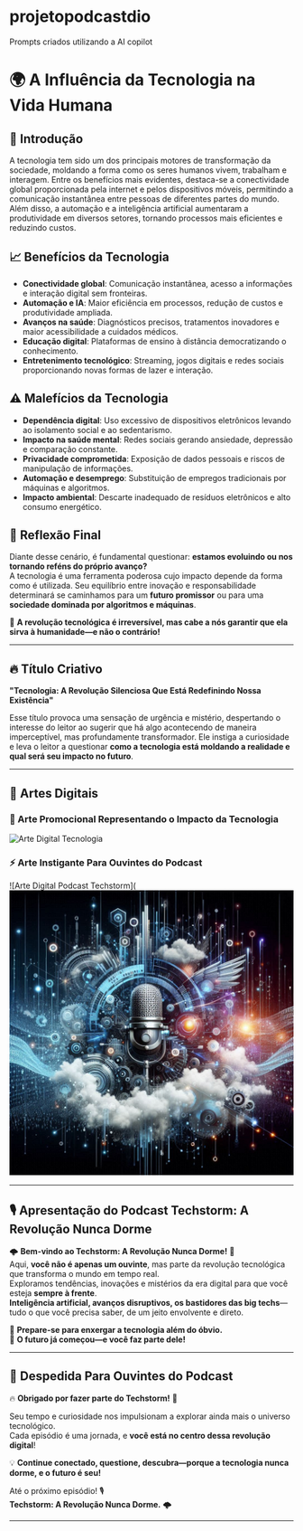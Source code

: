 # projetopodcastdio
Prompts criados utilizando a AI copilot 
# 🌍 A Influência da Tecnologia na Vida Humana

## 🚀 Introdução
A tecnologia tem sido um dos principais motores de transformação da sociedade, moldando a forma como os seres humanos vivem, trabalham e interagem. Entre os benefícios mais evidentes, destaca-se a conectividade global proporcionada pela internet e pelos dispositivos móveis, permitindo a comunicação instantânea entre pessoas de diferentes partes do mundo. Além disso, a automação e a inteligência artificial aumentaram a produtividade em diversos setores, tornando processos mais eficientes e reduzindo custos.

## 📈 Benefícios da Tecnologia
- **Conectividade global**: Comunicação instantânea, acesso a informações e interação digital sem fronteiras.
- **Automação e IA**: Maior eficiência em processos, redução de custos e produtividade ampliada.
- **Avanços na saúde**: Diagnósticos precisos, tratamentos inovadores e maior acessibilidade a cuidados médicos.
- **Educação digital**: Plataformas de ensino à distância democratizando o conhecimento.
- **Entretenimento tecnológico**: Streaming, jogos digitais e redes sociais proporcionando novas formas de lazer e interação.

## ⚠️ Malefícios da Tecnologia
- **Dependência digital**: Uso excessivo de dispositivos eletrônicos levando ao isolamento social e ao sedentarismo.
- **Impacto na saúde mental**: Redes sociais gerando ansiedade, depressão e comparação constante.
- **Privacidade comprometida**: Exposição de dados pessoais e riscos de manipulação de informações.
- **Automação e desemprego**: Substituição de empregos tradicionais por máquinas e algoritmos.
- **Impacto ambiental**: Descarte inadequado de resíduos eletrônicos e alto consumo energético.

## 💭 Reflexão Final
Diante desse cenário, é fundamental questionar: **estamos evoluindo ou nos tornando reféns do próprio avanço?**  
A tecnologia é uma ferramenta poderosa cujo impacto depende da forma como é utilizada. Seu equilíbrio entre inovação e responsabilidade determinará se caminhamos para um **futuro promissor** ou para uma **sociedade dominada por algoritmos e máquinas**.  

🌟 **A revolução tecnológica é irreversível, mas cabe a nós garantir que ela sirva à humanidade—e não o contrário!**  

---

## 🔥 Título Criativo
**"Tecnologia: A Revolução Silenciosa Que Está Redefinindo Nossa Existência"**  

Esse título provoca uma sensação de urgência e mistério, despertando o interesse do leitor ao sugerir que há algo acontecendo de maneira imperceptível, mas profundamente transformador. Ele instiga a curiosidade e leva o leitor a questionar **como a tecnologia está moldando a realidade e qual será seu impacto no futuro**.

---

## 🎨 Artes Digitais
### 📢 Arte Promocional Representando o Impacto da Tecnologia
![Arte Digital Tecnologia](https://github.com/Juliocarlo/projetopodcastdio/blob/main/A%20Influ%C3%AAncia%20da%20Tecnologia%20na%20Vida%20Humana.png)

### ⚡ Arte Instigante Para Ouvintes do Podcast
![Arte Digital Podcast Techstorm](![Logo do Podcast Techstorm](https://github.com/Juliocarlo/projetopodcastdio/blob/main/Techstorm%20_A%20Revolu%C3%A7%C3%A3o%20Nunca%20Dorme.png)

---

## 🎙️ Apresentação do Podcast **Techstorm: A Revolução Nunca Dorme**
🌩️ **Bem-vindo ao Techstorm: A Revolução Nunca Dorme!** 🚀  
Aqui, **você não é apenas um ouvinte**, mas parte da revolução tecnológica que transforma o mundo em tempo real.  
Exploramos tendências, inovações e mistérios da era digital para que você esteja **sempre à frente**.  
**Inteligência artificial, avanços disruptivos, os bastidores das big techs**—tudo o que você precisa saber, de um jeito envolvente e direto.  

🔹 **Prepare-se para enxergar a tecnologia além do óbvio.**  
🔹 **O futuro já começou—e você faz parte dele!**  

---

## 🎤 Despedida Para Ouvintes do Podcast  

🔥 **Obrigado por fazer parte do Techstorm!** 🚀  

Seu tempo e curiosidade nos impulsionam a explorar ainda mais o universo tecnológico.  
Cada episódio é uma jornada, e **você está no centro dessa revolução digital**!  

💡 **Continue conectado, questione, descubra—porque a tecnologia nunca dorme, e o futuro é seu!**  

Até o próximo episódio! 🎙️  
**Techstorm: A Revolução Nunca Dorme.** 🌩️

---
